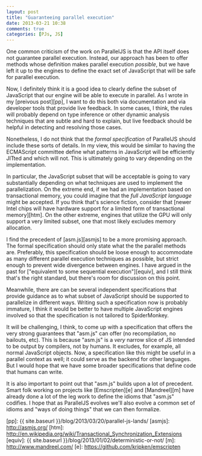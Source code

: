 ```yaml
---
layout: post
title: "Guaranteeing parallel execution"
date: 2013-03-21 10:38
comments: true
categories: [PJs, JS]
---
```


One common criticism of the work on ParallelJS is that the API itself
does not guarantee parallel execution.  Instead, our approach has been
to offer methods whose definition makes parallel execution *possible*,
but we have left it up to the engines to define the exact set of
JavaScript that will be safe for parallel execution.

Now, I definitely think it is a good idea to clearly define the subset
of JavaScript that our engine will be able to execute in parallel.  As
I wrote in my [preivous post][pp], I want to do this both via
documentation and via developer tools that provide live feedback.  In
some cases, I think, the rules will probably depend on type inference
or other dynamic analysis techniques that are subtle and hard to
explain, but live feedback should be helpful in detecting and
resolving those cases.

Nonetheless, I do not think that the *formal specification* of
ParallelJS should include these sorts of details.  In my view, this
would be similar to having the ECMAScript committee define what
patterns in JavaScript will be efficiently JITted and which will not.
This is ultimately going to vary depending on the implementation.

In particular, the JavaScript subset that will be acceptable is going
to vary substantially depending on what techniques are used to
implement the parallelization.  On the extreme end, if we had an
implementation based on transactional memory, you could imagine that
the *full JavaScript language* might be accepted.  If you think that's
science fiction, consider that
[newer Intel chips will have hardware support for a limited form of transactional memory][htm].
On the other extreme, engines that utilize the GPU will only support a
very limited subset, one that most likely excludes memory allocation.

I find the precedent of [asm.js][asmjs] to be a more promising
approach.  The formal specification should only state what the the
parallel methods are.  Preferably, this specification should be loose
enough to accommodate as many different parallel execution techniques
as possible, but strict enough to prevent wide divergence between
engines.  I have argued in the past for
["equivalent to some sequential execution"][equiv], and I still think
that's the right standard, but there's room for discussion on this
point.

Meanwhile, there are can be several independent specifications that
provide guidance as to what subset of JavaScript should be supported
to parallelize in different ways.  Writing such a specification now is
probably immature, I think it would be better to have multiple
JavaScript engines involved so that the specification is not tailored
to SpiderMonkey.  

It will be challenging, I think, to come up with a specification that
offers the very strong guarantees that "asm.js" can offer (no
recompilation, no bailouts, etc).  This is because "asm.js" is a
*very* narrow slice of JS intended to be output by compilers, not by
humans.  It excludes, for example, all normal JavaScript objects.
Now, a specification like this might be useful in a parallel context
as well; it could serve as the backend for other languages.  But I
would hope that we have some broader specifications that define code
that humans can write.

It is also important to point out that "asm.js" builds upon a lot of
precedent.  Smart folk working on projects like [Emscripten][e] and
[Mandreel][m] have already done a lot of the leg work to define the
idioms that "asm.js" codifies.  I hope that as ParallelJS evolves
we'll also evolve a common set of idioms and "ways of doing things"
that we can then formalize.

[pp]: {{ site.baseurl }}/blog/2013/03/20/parallel-js-lands/
[asmjs]: http://asmjs.org/
[htm]: http://en.wikipedia.org/wiki/Transactional_Synchronization_Extensions
[equiv]: {{ site.baseurl }}/blog/2013/01/02/deterministic-or-not/ 
[m]: http://www.mandreel.com/
[e]: https://github.com/kripken/emscripten

